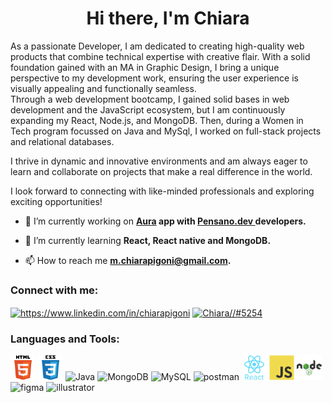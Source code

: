 <!--### Hi there 👋


**kikilondon/kikilondon** is a ✨ _special_ ✨ repository because its `README.md` (this file) appears on your GitHub profile.

Here are some ideas to get you started:

- 🔭 I’m currently working on ...
- 🌱 I’m currently learning ...
- 👯 I’m looking to collaborate on ...
- 🤔 I’m looking for help with ...
- 💬 Ask me about ...
- 📫 How to reach me: ...
- 😄 Pronouns: she/her
- ⚡ Fun fact: ...
-->
<h1 align="center" style="text-decoration:none, display:inline">Hi there, I'm Chiara</h1>
As a passionate Developer, I am dedicated to creating high-quality web products that combine technical expertise with creative flair. With a solid foundation gained with an MA in Graphic Design, I bring a unique perspective to my development work, ensuring the user experience is visually appealing and functionally seamless.
<br>
Through a web development bootcamp, I gained solid bases in web development and the JavaScript ecosystem, but I am continuously expanding my React, Node.js, and MongoDB. Then, during a Women in Tech program focussed on Java and MySql, I worked on full-stack projects and relational databases. 

I thrive in dynamic and innovative environments and am always eager to learn and collaborate on projects that make a real difference in the world.

I look forward to connecting with like-minded professionals and exploring exciting opportunities!


- 🔭 I’m currently working on **<a href="https://github.com/Pensano-dev/aura-mobile-app" target="blank">Aura</a> app with <a href="https://github.com/Pensano-dev">Pensano.dev </a>developers.**

- 🌱 I’m currently learning **React, React native and MongoDB.**

- 📫 How to reach me **m.chiarapigoni@gmail.com.**

<h3 align="left">Connect with me:</h3>
<p align="left">
<a href="https://www.linkedin.com/in/chiarapigoni" target="_blank"> <img src="https://cdn.jsdelivr.net/gh/devicons/devicon@latest/icons/linkedin/linkedin-original.svg" align="center" alt="https://www.linkedin.com/in/chiarapigoni" height="30" width="40"/></a>
<a href="https://discordapp.com/users/chiara5254" target="_blank"><img align="center" src="https://raw.githubusercontent.com/rahuldkjain/github-profile-readme-generator/master/src/images/icons/Social/discord.svg" alt="Chiara//#5254" height="40" width="50" /></a>
</p>

<h3 align="left">Languages and Tools:</h3>
<p align="left">
  
<img src="https://raw.githubusercontent.com/devicons/devicon/master/icons/html5/html5-original-wordmark.svg" alt="html5" width="40" height="40"/>


  <img src="https://raw.githubusercontent.com/devicons/devicon/master/icons/css3/css3-original-wordmark.svg" alt="css3" width="40" height="40"/>
 

  <img src="https://upload.wikimedia.org/wikipedia/it/2/2e/Java_Logo.svg" alt="Java" width="40" height="40"/>


  <img src="https://cdn.jsdelivr.net/gh/devicons/devicon@latest/icons/mongodb/mongodb-original.svg"  alt="MongoDB" width="40" height="40"/>

  <img src="https://cdn.jsdelivr.net/gh/devicons/devicon@latest/icons/mysql/mysql-original.svg" alt="MySQL" width="40" height="40"/>

<img src="https://cdn.jsdelivr.net/gh/devicons/devicon@latest/icons/postman/postman-original.svg" alt="postman" width="40" height="40"/>
          

  <img src="https://raw.githubusercontent.com/devicons/devicon/master/icons/react/react-original-wordmark.svg" alt="react" width="40" height="40"/>

  <img src="https://raw.githubusercontent.com/devicons/devicon/master/icons/javascript/javascript-original.svg" alt="javascript" width="40" height="40"/>
  
  <img src="https://raw.githubusercontent.com/devicons/devicon/master/icons/nodejs/nodejs-original-wordmark.svg" alt="nodejs" width="40" height="40"/>

  <img src="https://www.vectorlogo.zone/logos/figma/figma-icon.svg" alt="figma" width="40" height="40"/>

  <img src="https://www.vectorlogo.zone/logos/adobe_illustrator/adobe_illustrator-icon.svg" alt="illustrator" width="40" height="40"/>
 
</p>
<!--![snake gif](https://github.com/kikilondon/kikilondon/blob/output/github-contribution-grid-snake.gif)

